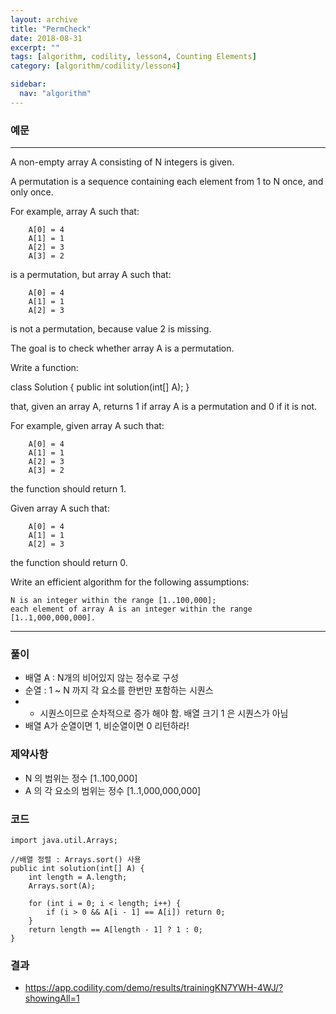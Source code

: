 ```yaml
---
layout: archive
title: "PermCheck"
date: 2018-08-31
excerpt: ""
tags: [algorithm, codility, lesson4, Counting Elements]
category: [algorithm/codility/lesson4]

sidebar:
  nav: "algorithm"
---
```


### 예문 
* * *
A non-empty array A consisting of N integers is given.

A permutation is a sequence containing each element from 1 to N once, and only once.

For example, array A such that:
```
    A[0] = 4
    A[1] = 1
    A[2] = 3
    A[3] = 2
```
is a permutation, but array A such that:
```
    A[0] = 4
    A[1] = 1
    A[2] = 3
```
is not a permutation, because value 2 is missing.

The goal is to check whether array A is a permutation.

Write a function:

class Solution { public int solution(int[] A); }

that, given an array A, returns 1 if array A is a permutation and 0 if it is not.

For example, given array A such that:
```
    A[0] = 4
    A[1] = 1
    A[2] = 3
    A[3] = 2
```
the function should return 1.

Given array A such that:
```
    A[0] = 4
    A[1] = 1
    A[2] = 3
```
the function should return 0.

Write an efficient algorithm for the following assumptions:
```
N is an integer within the range [1..100,000];
each element of array A is an integer within the range [1..1,000,000,000].
```
* * *

### 풀이
* 배열 A : N개의 비어있지 않는 정수로 구성
* 순열 : 1 ~ N 까지 각 요소를 한번만 포함하는 시퀀스
* * 시퀀스이므로 순차적으로 증가 해야 함. 배열 크기 1 은 시퀀스가 아님
* 배열 A가 순열이면 1, 비순열이면 0 리턴하라!

### 제약사항
* N 의 범위는 정수 [1..100,000]
* A 의 각 요소의 범위는 정수 [1..1,000,000,000]

### 코드
```
import java.util.Arrays;

//배열 정렬 : Arrays.sort() 사용
public int solution(int[] A) {
    int length = A.length;
    Arrays.sort(A);

    for (int i = 0; i < length; i++) {
        if (i > 0 && A[i - 1] == A[i]) return 0;
    }
    return length == A[length - 1] ? 1 : 0;
}
```

### 결과
* https://app.codility.com/demo/results/trainingKN7YWH-4WJ/?showingAll=1